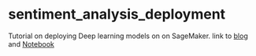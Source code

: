 # sentiment_analysis_deployment
Tutorial on deploying Deep learning models on on SageMaker. link to [blog](https://dev.to/paulkarikari/build-train-and-deploy-tensorflow-deep-learning-models-on-amazon-sagemaker-a-complete-workflow-guide-495i) and [Notebook](https://github.com/paulkarikari/deploy-tensorflow-model-sagemer/blob/master/sentiment_analysis_tensorflow_keras_LSTM.ipynb)
